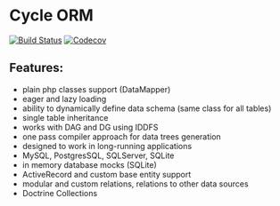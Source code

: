 # Cycle ORM
[![Build Status](https://travis-ci.org/wolfy-j/treap.svg?branch=master)](https://travis-ci.org/wolfy-j/treap)
[![Codecov](https://codecov.io/gh/wolfy-j/treap/graph/badge.svg)](https://codecov.io/gh/wolfy-j/treap)

Features:
---------
- plain php classes support (DataMapper)
- eager and lazy loading
- ability to dynamically define data schema (same class for all tables)
- single table inheritance
- works with DAG and DG using IDDFS
- one pass compiler approach for data trees generation
- designed to work in long-running applications
- MySQL, PostgresSQL, SQLServer, SQLite
- in memory database mocks (SQLite)
- ActiveRecord and custom base entity support 
- modular and custom relations, relations to other data sources
- Doctrine Collections